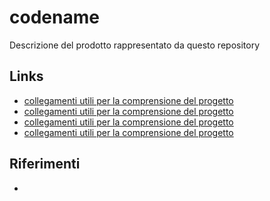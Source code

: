 # codename

Descrizione del prodotto rappresentato da questo repository

## Links

* [collegamenti utili per la comprensione del progetto](http://)
* [collegamenti utili per la comprensione del progetto](http://)
* [collegamenti utili per la comprensione del progetto](http://)
* [collegamenti utili per la comprensione del progetto](http://)


## Riferimenti

* 
